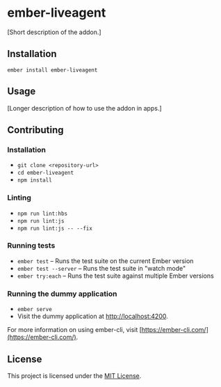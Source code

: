 ember-liveagent
==============================================================================

[Short description of the addon.]

Installation
------------------------------------------------------------------------------

```
ember install ember-liveagent
```


Usage
------------------------------------------------------------------------------

[Longer description of how to use the addon in apps.]


Contributing
------------------------------------------------------------------------------

### Installation

* `git clone <repository-url>`
* `cd ember-liveagent`
* `npm install`

### Linting

* `npm run lint:hbs`
* `npm run lint:js`
* `npm run lint:js -- --fix`

### Running tests

* `ember test` – Runs the test suite on the current Ember version
* `ember test --server` – Runs the test suite in "watch mode"
* `ember try:each` – Runs the test suite against multiple Ember versions

### Running the dummy application

* `ember serve`
* Visit the dummy application at [http://localhost:4200](http://localhost:4200).

For more information on using ember-cli, visit [https://ember-cli.com/](https://ember-cli.com/).

License
------------------------------------------------------------------------------

This project is licensed under the [MIT License](LICENSE.md).
